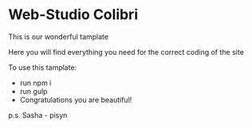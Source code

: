 <h1 class="title-h1">
            Web-Studio <span>Colibri</span>
        </h1>
        <p class="desc-1">
            This is our wonderful tamplate
        </p>
        <p class="desc-1">
            Here you will find everything you need for the correct coding of the site
        </p>
        <p class="desc-1 template-plan">
            To use this tamplate:
            <ul>
                <li>
                    run <span>npm i</span>
                </li>
                <li>
                    run <span>gulp</span>
                </li>
                <li>
                    Congratulations you are beautiful!
                </li>
            </ul>
        </p>
        <p class="desc-1 footer-desc">
            p.s. Sasha - pisyn
        </p>
